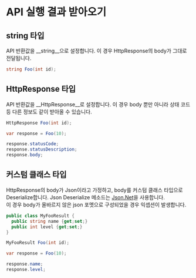API 실행 결과 받아오기
====

string 타입
----
API 반환값을 __string__으로 설정합니다. 이 경우 HttpResponse의 body가 그대로 전달됩니다.
```c#
string Foo(int id);
```

HttpResponse 타입
----
API 반환값을 __HttpResponse__로 설정합니다. 이 경우 body 뿐만 아니라 상태 코드 등 다른 정보도 같이 받아올 수 있습니다.
```c#
HttpResponse Foo(int id);
```
```c#
var response = Foo(10);

response.statusCode;
response.statusDescription;
response.body;
```

커스텀 클래스 타입
----
HttpResponse의 body가 Json이라고 가정하고, body를 커스텀 클래스 타입으로 Deserialize합니다. Json Deserialize 메소드는 [Json.Net](http://www.newtonsoft.com/json)을 사용합니다.<br>
이 경우 body가 올바르지 않은 json 포멧으로 구성되었을 경우 익셉션이 발생합니다.
```c#
public class MyFooResult {
  public string name {get;set;}
  public int level {get;set;}
}
```
```c#
MyFooResult Foo(int id);
```
```c#
var response = Foo(10);

response.name;
response.level;
```
